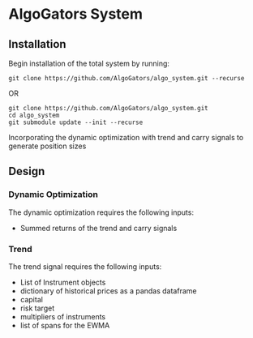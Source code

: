 
# AlgoGators System
## Installation
Begin installation of the total system by running:
```
git clone https://github.com/AlgoGators/algo_system.git --recurse
```
OR
```
git clone https://github.com/AlgoGators/algo_system.git
cd algo_system
git submodule update --init --recurse
```

Incorporating the dynamic optimization with trend and carry signals to generate position sizes
## Design

### Dynamic Optimization
The dynamic optimization requires the following inputs:
- Summed returns of the trend and carry signals

### Trend
The trend signal requires the following inputs:
- List of Instrument objects
- dictionary of historical prices as a pandas dataframe
- capital
- risk target
- multipliers of instruments 
- list of spans for the EWMA   
